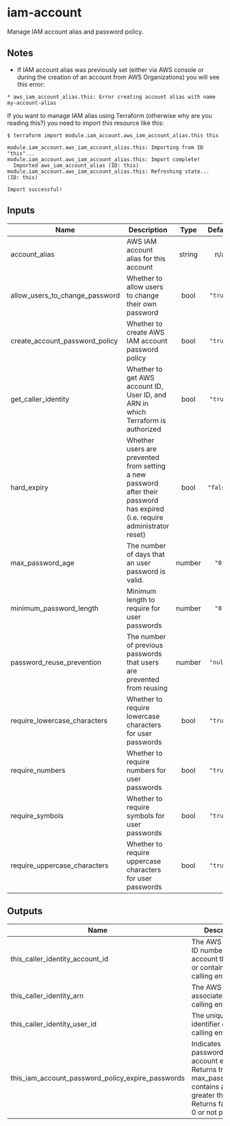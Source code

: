# iam-account

Manage IAM account alias and password policy.

## Notes

* If IAM account alias was previously set (either via AWS console or during the creation of an account from AWS Organizations) you will see this error:
```
* aws_iam_account_alias.this: Error creating account alias with name my-account-alias
```

If you want to manage IAM alias using Terraform (otherwise why are you reading this?) you need to import this resource like this:
```
$ terraform import module.iam_account.aws_iam_account_alias.this this

module.iam_account.aws_iam_account_alias.this: Importing from ID "this"...
module.iam_account.aws_iam_account_alias.this: Import complete!
  Imported aws_iam_account_alias (ID: this)
module.iam_account.aws_iam_account_alias.this: Refreshing state... (ID: this)

Import successful!
``` 

<!-- BEGINNING OF PRE-COMMIT-TERRAFORM DOCS HOOK -->
## Inputs

| Name | Description | Type | Default | Required |
|------|-------------|:----:|:-----:|:-----:|
| account\_alias | AWS IAM account alias for this account | string | n/a | yes |
| allow\_users\_to\_change\_password | Whether to allow users to change their own password | bool | `"true"` | no |
| create\_account\_password\_policy | Whether to create AWS IAM account password policy | bool | `"true"` | no |
| get\_caller\_identity | Whether to get AWS account ID, User ID, and ARN in which Terraform is authorized | bool | `"true"` | no |
| hard\_expiry | Whether users are prevented from setting a new password after their password has expired (i.e. require administrator reset) | bool | `"false"` | no |
| max\_password\_age | The number of days that an user password is valid. | number | `"0"` | no |
| minimum\_password\_length | Minimum length to require for user passwords | number | `"8"` | no |
| password\_reuse\_prevention | The number of previous passwords that users are prevented from reusing | number | `"null"` | no |
| require\_lowercase\_characters | Whether to require lowercase characters for user passwords | bool | `"true"` | no |
| require\_numbers | Whether to require numbers for user passwords | bool | `"true"` | no |
| require\_symbols | Whether to require symbols for user passwords | bool | `"true"` | no |
| require\_uppercase\_characters | Whether to require uppercase characters for user passwords | bool | `"true"` | no |

## Outputs

| Name | Description |
|------|-------------|
| this\_caller\_identity\_account\_id | The AWS Account ID number of the account that owns or contains the calling entity |
| this\_caller\_identity\_arn | The AWS ARN associated with the calling entity |
| this\_caller\_identity\_user\_id | The unique identifier of the calling entity |
| this\_iam\_account\_password\_policy\_expire\_passwords | Indicates whether passwords in the account expire. Returns true if max_password_age contains a value greater than 0. Returns false if it is 0 or not present. |

<!-- END OF PRE-COMMIT-TERRAFORM DOCS HOOK -->
